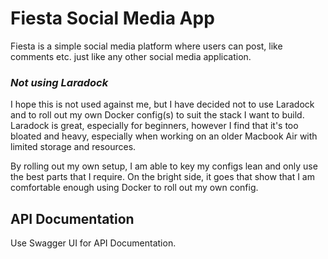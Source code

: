 # Fiesta Social Media App

Fiesta is a simple social media platform where users can post, like comments etc.
just like any other social media application.


### _Not using Laradock_ 

I hope this is not used against me, but I have decided not to use Laradock and to roll out my own Docker config(s) to suit the stack I want to build. Laradock is great, especially for beginners, however I find that it's too bloated and heavy, especially when working on an older Macbook Air with limited storage and resources. 

By rolling out my own setup, I am able to key my configs lean and only use the best parts that I require. On the bright side, it goes that show that I am comfortable enough using Docker to roll out my own config. 

## API Documentation

Use Swagger UI for API Documentation.
